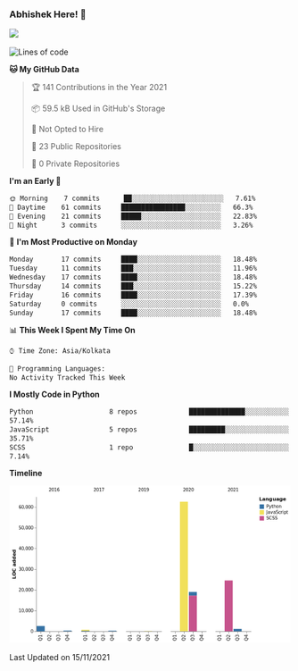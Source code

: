 ### Abhishek Here! 👋
![](https://komarev.com/ghpvc/?username=5parkp1ug&color=green)

<!--
**5parkp1ug/5parkp1ug** is a ✨ _special_ ✨ repository because its `README.md` (this file) appears on your GitHub profile.

Here are some ideas to get you started:

- 🔭 I’m currently working on ...
- 🌱 I’m currently learning ...
- 👯 I’m looking to collaborate on ...
- 🤔 I’m looking for help with ...
- 💬 Ask me about ...
- 📫 How to reach me: ...
- 😄 Pronouns: ...
- ⚡ Fun fact: ...
-->

<!--START_SECTION:waka-->
![Lines of code](https://img.shields.io/badge/From%20Hello%20World%20I%27ve%20Written-111397%20lines%20of%20code-blue)

**🐱 My GitHub Data** 

> 🏆 141 Contributions in the Year 2021
 > 
> 📦 59.5 kB Used in GitHub's Storage 
 > 
> 🚫 Not Opted to Hire
 > 
> 📜 23 Public Repositories 
 > 
> 🔑 0 Private Repositories  
 > 
**I'm an Early 🐤** 

```text
🌞 Morning    7 commits      ██░░░░░░░░░░░░░░░░░░░░░░░   7.61% 
🌆 Daytime    61 commits     ████████████████░░░░░░░░░   66.3% 
🌃 Evening    21 commits     █████░░░░░░░░░░░░░░░░░░░░   22.83% 
🌙 Night      3 commits      ░░░░░░░░░░░░░░░░░░░░░░░░░   3.26%

```
📅 **I'm Most Productive on Monday** 

```text
Monday       17 commits     ████░░░░░░░░░░░░░░░░░░░░░   18.48% 
Tuesday      11 commits     ███░░░░░░░░░░░░░░░░░░░░░░   11.96% 
Wednesday    17 commits     ████░░░░░░░░░░░░░░░░░░░░░   18.48% 
Thursday     14 commits     ███░░░░░░░░░░░░░░░░░░░░░░   15.22% 
Friday       16 commits     ████░░░░░░░░░░░░░░░░░░░░░   17.39% 
Saturday     0 commits      ░░░░░░░░░░░░░░░░░░░░░░░░░   0.0% 
Sunday       17 commits     ████░░░░░░░░░░░░░░░░░░░░░   18.48%

```


📊 **This Week I Spent My Time On** 

```text
⌚︎ Time Zone: Asia/Kolkata

💬 Programming Languages: 
No Activity Tracked This Week

```

**I Mostly Code in Python** 

```text
Python                   8 repos             ██████████████░░░░░░░░░░░   57.14% 
JavaScript               5 repos             █████████░░░░░░░░░░░░░░░░   35.71% 
SCSS                     1 repo              █░░░░░░░░░░░░░░░░░░░░░░░░   7.14%

```


**Timeline**

![Chart not found](https://raw.githubusercontent.com/5parkp1ug/5parkp1ug/master/charts/bar_graph.png) 


 Last Updated on 15/11/2021
<!--END_SECTION:waka-->

